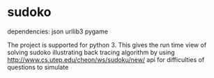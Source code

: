 # sudoko

  dependencies: json
                urllib3
                pygame
                
   The project is supported for python 3.
   This gives the run time view of solving sudoko illustrating back tracing algorithm by using http://www.cs.utep.edu/cheon/ws/sudoku/new/ api for difficulties of questions to simulate
